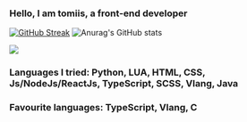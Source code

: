 ### Hello, I am tomiis, a front-end developer

[![GitHub Streak](https://github-readme-streak-stats.herokuapp.com?user=tomiis4&theme=dark&hide_border=true&date_format=M%20j%5B%2C%20Y%5D)](https://git.io/streak-stats)
![Anurag's GitHub stats](https://github-readme-stats.vercel.app/api?username=tomiis4&count_private=true&show_icons=true&theme=radical)

![](https://komarev.com/ghpvc/?username=tomiis4)

### Languages I tried: Python, LUA, HTML, CSS, Js/NodeJs/ReactJs, TypeScript, SCSS, Vlang, Java

### Favourite languages: TypeScript, Vlang, C
